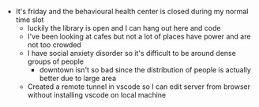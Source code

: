 *   It's friday and the behavioural health center is closed during my normal time slot
    *   luckily the library is open and I can hang out here and code
    *   I've been looking at cafes but not a lot of places have power and are not too crowded
    *   I have social anxiety disorder so it's difficult to be around dense groups of people
        *   downtown isn't so bad since the distribution of people is actually better due to large area
    *   Created a remote tunnel in vscode so I can edit server from browser without installing vscode on local machine